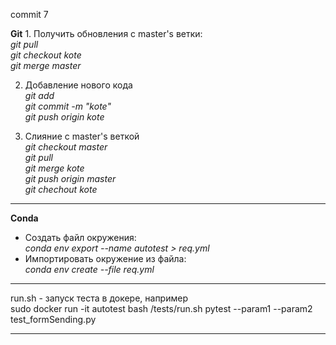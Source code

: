 <p>commit 7</p>
<b>Git</b>
1. Получить обновления с master's ветки:<br>
<i>git pull</i></br>
<i>git checkout kote</i><br>
<i>git merge master</i><br>


2. Добавление нового кода<br>
<i>git add </i></br>
<i>git commit -m "kote"</i><br>
<i>git push origin kote</i><br>


3. Слияние с master's веткой<br>
<i>git checkout master</i><br>
<i>git pull</i></br>
<i>git merge kote</i><br>
<i>git push origin master</i><br>
<i>git chechout kote</i><br>
---
<b>Conda</b><br>
<ul>
<li>Создать файл окружения:<br>
<i>conda env export --name autotest > req.yml</i><br></li>
<li>Импортировать окружение из файла:<br>
<i>conda env create --file req.yml</i><br></li></ul>

---

run.sh - запуск теста в докере, например<br>
sudo docker run -it autotest bash /tests/run.sh pytest --param1 --param2 test_formSending.py

---
